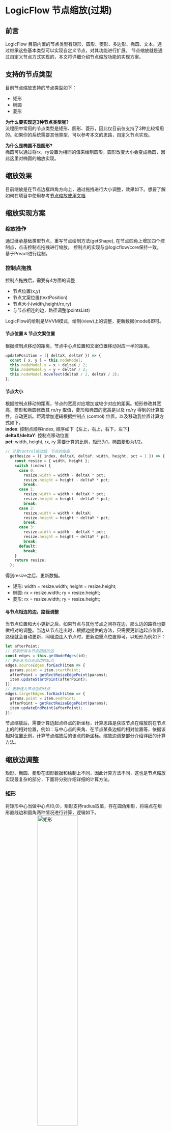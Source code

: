 # LogicFlow 节点缩放(过期)

## 前言
LogicFlow 目前内置的节点类型有矩形、圆形、菱形、多边形、椭圆、文本。通过继承这些基本类型可以实现自定义节点，对其功能进行扩展。
节点缩放就是通过自定义节点方式实现的，本文将详细介绍节点缩放功能的实现方案。

## 支持的节点类型
目前节点缩放支持的节点类型如下：
- 矩形
- 椭圆
- 菱形    

**为什么要实现这3种节点类型呢?**   
流程图中常用的节点类型是矩形、圆形、菱形，因此仅目前仅支持了3种比较常用的。如果你的系统需要其他类型，可以参考本文的思路，自定义节点实现。  

**为什么是椭圆不是圆形?**  
椭圆可以通过将rx，ry设置为相同的值来绘制圆形，圆形改变大小会变成椭圆，因此这里对椭圆的缩放实现。

## 缩放效果
目前缩放是在节点边框四角方向上，通过拖拽进行大小调整，效果如下。想要了解如何在项目中使用参考[节点缩放使用文档](/guide/extension/extension-node-resize.html)

<example href="/examples/#/extension/node-resize" :height="450" ></example>

## 缩放实现方案
### 缩放操作
通过继承基础类型节点，重写节点绘制方法(getShape), 在节点四角上增加四个控制点，点击控制点拖拽进行缩放。
控制点的实现与@logicflow/core保持一致，基于Preact进行绘制。
### 控制点拖拽
控制点拖拽后，需要有4方面的调整
  - 节点位置(x,y)
  - 节点文案位置(textPosition)
  - 节点大小(width,height/rx,ry)
  - 与节点相连的边，路径调整(pointsList)  

LogicFlow的绘制是MVVM模式，绘制(view)上的调整，更新数据(model)即可。
#### 节点位置 & 节点文案位置
根据控制点移动的距离，节点中心点位置和文案位置移动对应一半的距离。
```js
updatePosition = ({ deltaX, deltaY }) => {
  const { x, y } = this.nodeModel;
  this.nodeModel.x = x + deltaX / 2;
  this.nodeModel.y = y + deltaY / 2;
  this.nodeModel.moveText(deltaX / 2, deltaY / 2);
};
```
#### 节点大小
根据控制点移动的距离，节点的宽高对应增加或较少对应的距离。矩形修改其宽高，菱形和椭圆修改其 rx/ry 取值，菱形和椭圆的宽高是以及 rx/ry 得到的计算属性，自动更新。距离增加逻辑根据控制点 (control) 位置，以及移动我位置计算方式如下。  
**index**:  控制点顺序index, 顺序如下【左上，右上，右下，左下】  
**deltaX/deltaY**:  控制点移动位置  
**pct**:  width, height, rx, ry 需要计算的比例，矩形为1，椭圆菱形为1/2。  
```js
// 计算control拖动后，节点的宽高
  getResize = ({ index, deltaX, deltaY, width, height, pct = 1 }) => {
    const resize = { width, height };
    switch (index) {
      case 0:
        resize.width = width - deltaX * pct;
        resize.height = height - deltaY * pct;
        break;
      case 1:
        resize.width = width + deltaX * pct;
        resize.height = height - deltaY * pct;
        break;
      case 2:
        resize.width = width + deltaX;
        resize.height = height + deltaY * pct;
        break;
      case 3:
        resize.width = width - deltaX * pct;
        resize.height = height + deltaY * pct;
        break;
      default:
        break;
    }
    return resize;
  };
```
得到resize之后，更新数据。
- 矩形: width = resize.width; height = resize.height;
- 椭圆: rx = resize.width; ry = resize.height;
- 菱形: rx = resize.width; ry = resize.height;

#### 与节点相连的边，路径调整
当节点位置和大小更新之后，如果节点与其他节点之间存在边，那么边的路径也要做相对的调整。当边从节点连出时，根据边提供的方法，只需要更新边起点位置，路径就会自动更新，同理边连入节点时，更新边重点位置即可。以矩形为例如下：
```js
let afterPoint;
// 获取所有与节点相连的边
const edges = this.getNodeEdges(id);
// 更新从节点连出边的起点
edges.sourceEdges.forEach(item => {
  params.point = item.startPoint;
  afterPoint = getRectReizeEdgePoint(params);
  item.updateStartPoint(afterPoint);
});
// 更新连入节点边的终点
edges.targetEdges.forEach(item => {
  params.point = item.endPoint;
  afterPoint = getRectReizeEdgePoint(params);
  item.updateEndPoint(afterPoint);
});
```
节点缩放后，需要计算边起点终点的新坐标，计算思路是获取节点在缩放前在节点上的的相对位置，例如：与中心点的夹角、在节点某条边框的相对位置等，依据该相对位置比例，计算节点缩放后的该点的新坐标。缩放边调整部分介绍详细的计算方法。
## 缩放边调整
矩形、椭圆、菱形在图形数据和绘制上不同，因此计算方法不同，这也是节点缩放实现最复杂的部分，下面将分别介绍详细的计算方法。
### 矩形
将矩形中心当做中心点(0,0)，矩形支持radius取值，存在圆角矩形，将端点在矩形直线边和圆角两种情况进行计算，逻辑如下。  
<img src="https://dpubstatic.udache.com/static/dpubimg/Vxibx5_JaH/rect1111.jpeg" alt="矩形" style="width: 50%; margin-left: 20%"/>
<img src="https://dpubstatic.udache.com/static/dpubimg/-2IFZJ7u8S/rectResize.jpeg" alt="矩形resize" style="width: 70%; margin-left: 15%"/>

### 椭圆
将椭圆中心当做中心点(0,0)，计算缩放前边的端点与X轴的夹角θ，缩放后保持夹角θ不变计算新坐标。
<img src="https://dpubstatic.udache.com/static/dpubimg/KGcedaNUOz/ellipseResize.jpeg" alt="椭圆resize" style="width: 70%; margin-left: 15%"/>

### 菱形
将菱形中心当做中心点(0,0), 如下图所示，首先计算点P到点E的距离L，然后计算出L占NE距离的比例pct，缩放后保持pct不变计算新坐标。当点P坐标大于0时以点E作为参考点进行比例计算，当点P坐标小于0时，以点W作为参考点进行比例计算。
<img src="https://dpubstatic.udache.com/static/dpubimg/rYtOA0CC7V/diamondResize.jpeg" alt="菱形resize" style="width: 70%; margin-left: 15%"/>

## 个性化配置
### 缩放范围
节点设置缩放的范围，当拖动控制点调整大小达到最大或最小值时，节点大小不会再改变，支持的配置以及默认取值如下。
```js
   // 缩放范围
  sizeRange: {
    rect: {
      minWidth: 30,
      minHeight: 30,
      maxWidth: 300,
      maxHeight: 300,
    },
    ellipse: {
      minRx: 15,
      minRy: 15,
      maxRx: 150,
      maxRy: 150,
    },
    diamond: {
      minRx: 15,
      minRy: 15,
      maxRx: 150,
      maxRy: 150,
    },
  },
```
### 拖动step
当拖动step=n时候，节点坐标会更新 step/2= n/2。step默认取值为2，当设置了网格grid之后，默认取值为 2 * grid。  
- 默认取值为2，是为了保证缩放后节点坐标为证书
- 设置了grid之后，为了能够保证能够依然高效实用对齐线功能，因此step默认设置为2 * grid，由此也会带来一些问题，当grid取值为10以上的值时，操作上会感觉节点缩放不太流畅。这个时候也可以手动修改step值，这个时候需要宿主系统功能上做下权衡取舍。

### 样式
增加节点调整后，为了使整体样式个更加舒适，在插件内部设置了节点的主题样式，宿主可以对其进行覆盖设置。
```js
// 设置默认样式，主要将outlineColor设置为透明，不再展示core包中默认的节点外框
    lf.setTheme({
      rect: {
        strokeWidth: 2,
        outlineColor: 'transparent',
      },
      ellipse: {
        strokeWidth: 2,
        outlineColor: 'transparent',
      },
      diamond: {
        strokeWidth: 2,
        outlineColor: 'transparent',
      },
    });
```
为了能让宿主自由调整一些样式，支持节点缩放边框以及控制点样式调整，支持的样式以及默认值如下。
```js 
// 边框和contol拖动点样式的设置
  style: {
    outline: {
      stroke: '#000000',
      strokeWidth: 1,
      strokeDasharray: '3,3',
    },
    controlPoint: {
      width: 7,
      height: 7,
      fill: '#FFFFFF',
      stroke: '#000000',
    },
  },
```
## 事件
节点缩放后，定义了 `node:resize` 事件，并抛出节点缩放前和缩放后的基础信息、大小、位置信息，方便宿主可以进行其他操作。

## 自定义节点使用
 为了能够使自定义节点使用缩放功能，内部将 `RectResize`,   `EllipseResize` ,  `DiamondResize` 导出，通过继承 `RectResize.model` , `RectResize.view` 等实现缩放。
## 最后
以上介绍了节点缩放功能的实现方案，如果对此插件实现有想法的同学，欢迎在用户群交流~。
